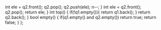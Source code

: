 int ele = q2.front();
q2.pop();
q2.push(ele);
n--;
}
int ele = q2.front();
q2.pop();
return ele;
}
int top() {
if(!q1.empty()){
return q1.back();
}
return q2.back();
}
bool empty() {
if(q1.empty() and q2.empty())
return true;
return false;
}
};
```